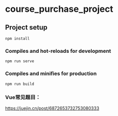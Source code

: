 # course_purchase_project

## Project setup
```
npm install
```

### Compiles and hot-reloads for development
```
npm run serve
```

### Compiles and minifies for production
```
npm run build
```

### Vue常见题目：

https://juejin.cn/post/6872653732753080333